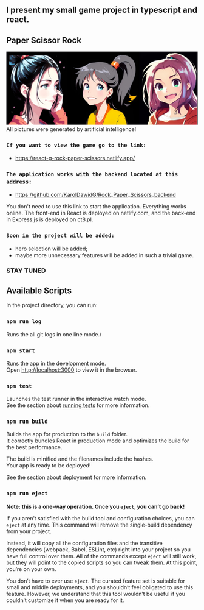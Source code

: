 ## I present my small game project in typescript and react.

## Paper Scissor Rock
![Przykładowy obrazek](/public/img/allgirls.jpg)
All pictures were generated by artificial intelligence!

### `If you want to view the game go to the link:`

 - https://react-g-rock-paper-scissors.netlify.app/

### `The application works with the backend located at this address:`

- https://github.com/KarolDawidG/Rock_Paper_Scissors_backend

You don't need to use this link to start the application. Everything works online.
The front-end in React is deployed on netlify.com, and the back-end in Express.js is deployed on ct8.pl.

### `Soon in the project will be added:`
- hero selection will be added;
- maybe more unnecessary features will be added in such a trivial game.

### STAY TUNED

## Available Scripts

In the project directory, you can run:

### `npm run log`

Runs the all git logs in one line mode.\


### `npm start`

Runs the app in the development mode.\
Open [http://localhost:3000](http://localhost:3000) to view it in the browser.


### `npm test`

Launches the test runner in the interactive watch mode.\
See the section about [running tests](https://facebook.github.io/create-react-app/docs/running-tests) for more information.

### `npm run build`

Builds the app for production to the `build` folder.\
It correctly bundles React in production mode and optimizes the build for the best performance.

The build is minified and the filenames include the hashes.\
Your app is ready to be deployed!

See the section about [deployment](https://facebook.github.io/create-react-app/docs/deployment) for more information.

### `npm run eject`

**Note: this is a one-way operation. Once you `eject`, you can’t go back!**

If you aren’t satisfied with the build tool and configuration choices, you can `eject` at any time. This command will remove the single-build dependency from your project.

Instead, it will copy all the configuration files and the transitive dependencies (webpack, Babel, ESLint, etc) right into your project so you have full control over them. All of the commands except `eject` will still work, but they will point to the copied scripts so you can tweak them. At this point, you’re on your own.

You don’t have to ever use `eject`. The curated feature set is suitable for small and middle deployments, and you shouldn’t feel obligated to use this feature. However, we understand that this tool wouldn’t be useful if you couldn’t customize it when you are ready for it.



